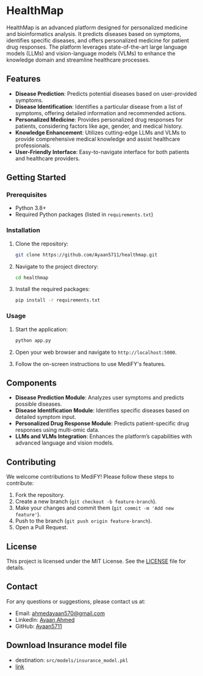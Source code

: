# HealthMap

HealthMap is an advanced platform designed for personalized medicine and bioinformatics analysis. It predicts diseases based on symptoms, identifies specific diseases, and offers personalized medicine for patient drug responses. The platform leverages state-of-the-art large language models (LLMs) and vision-language models (VLMs) to enhance the knowledge domain and streamline healthcare processes.

## Features

- **Disease Prediction**: Predicts potential diseases based on user-provided symptoms.
- **Disease Identification**: Identifies a particular disease from a list of symptoms, offering detailed information and recommended actions.
- **Personalized Medicine**: Provides personalized drug responses for patients, considering factors like age, gender, and medical history.
- **Knowledge Enhancement**: Utilizes cutting-edge LLMs and VLMs to provide comprehensive medical knowledge and assist healthcare professionals.
- **User-Friendly Interface**: Easy-to-navigate interface for both patients and healthcare providers.

## Getting Started

### Prerequisites

- Python 3.8+
- Required Python packages (listed in `requirements.txt`)

### Installation

1. Clone the repository:
    ```sh
    git clone https://github.com/Ayaan5711/healthmap.git
    ```
2. Navigate to the project directory:
    ```sh
    cd healthmap
    ```
3. Install the required packages:
    ```sh
    pip install -r requirements.txt
    ```

### Usage

1. Start the application:
    ```sh
    python app.py
    ```
2. Open your web browser and navigate to `http://localhost:5000`.

3. Follow the on-screen instructions to use MediFY's features.

## Components

- **Disease Prediction Module**: Analyzes user symptoms and predicts possible diseases.
- **Disease Identification Module**: Identifies specific diseases based on detailed symptom input.
- **Personalized Drug Response Module**: Predicts patient-specific drug responses using multi-omic data.
- **LLMs and VLMs Integration**: Enhances the platform’s capabilities with advanced language and vision models.

## Contributing

We welcome contributions to MediFY! Please follow these steps to contribute:

1. Fork the repository.
2. Create a new branch (`git checkout -b feature-branch`).
3. Make your changes and commit them (`git commit -m 'Add new feature'`).
4. Push to the branch (`git push origin feature-branch`).
5. Open a Pull Request.

## License

This project is licensed under the MIT License. See the [LICENSE](LICENSE) file for details.

## Contact

For any questions or suggestions, please contact us at:

- Email: ahmedayaan570@gmail.com
- LinkedIn: [Ayaan Ahmed](https://www.linkedin.com/in/ayaan-ahmed-70a5b0157/)
- GitHub: [Ayaan5711](https://github.com/Ayaan5711)


## Download Insurance model file
- destination: `src/models/insurance_model.pkl`
- [link](https://drive.google.com/file/d/1vPwb3qeCy29o-R5Gmr4xdo98KRYx7MEX/view?usp=sharing)
